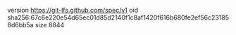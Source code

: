 version https://git-lfs.github.com/spec/v1
oid sha256:67c6e220e54d65ec01d85d2140f1c8af1420f616b680fe2ef56c231858d6bb5a
size 8844
